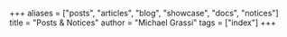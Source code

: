 +++
aliases = ["posts", "articles", "blog", "showcase", "docs", "notices"]
title = "Posts & Notices"
author = "Michael Grassi"
tags = ["index"]
+++
